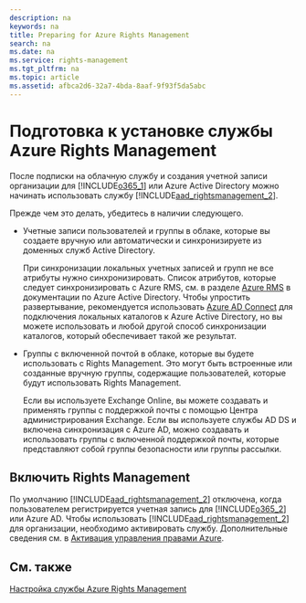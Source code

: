 ```yaml
---
description: na
keywords: na
title: Preparing for Azure Rights Management
search: na
ms.date: na
ms.service: rights-management
ms.tgt_pltfrm: na
ms.topic: article
ms.assetid: afbca2d6-32a7-4bda-8aaf-9f93f5da5abc
---
```

# Подготовка к установке службы Azure Rights Management
После подписки на облачную службу и создания учетной записи организации для [!INCLUDE[o365_1](../Token/o365_1_md.md)] или Azure Active Directory можно начинать использовать службу [!INCLUDE[aad_rightsmanagement_2](../Token/aad_rightsmanagement_2_md.md)].

Прежде чем это делать, убедитесь в наличии следующего.

-   Учетные записи пользователей и группы в облаке, которые вы создаете вручную или автоматически и синхронизируете из доменных служб Active Directory.

    При синхронизации локальных учетных записей и групп не все атрибуты нужно синхронизировать. Список атрибутов, которые следует синхронизировать с Azure RMS, см. в разделе [Azure RMS](https://azure.microsoft.com/documentation/articles/active-directory-aadconnectsync-attributes-synchronized/) в документации по Azure Active Directory. Чтобы упростить развертывание, рекомендуется использовать [Azure AD Connect](http://azure.microsoft.com/documentation/articles/active-directory-aadconnect/) для подключения локальных каталогов к Azure Active Directory, но вы можете использовать и любой другой способ синхронизации каталогов, который обеспечивает такой же результат.

-   Группы с включенной почтой в облаке, которые вы будете использовать с Rights Management. Это могут быть встроенные или созданные вручную группы, содержащие пользователей, которые будут использовать Rights Management.

    Если вы используете Exchange Online, вы можете создавать и применять группы с поддержкой почты с помощью Центра администрирования Exchange. Если вы используете службы AD DS и включена синхронизация с Azure AD, можно создавать и использовать группы с включенной поддержкой почты, которые представляют собой группы безопасности или группы рассылки.

## Включить Rights Management
По умолчанию [!INCLUDE[aad_rightsmanagement_2](../Token/aad_rightsmanagement_2_md.md)] отключена, когда пользователем регистрируется учетная запись для [!INCLUDE[o365_2](../Token/o365_2_md.md)] или Azure AD. Чтобы использовать [!INCLUDE[aad_rightsmanagement_2](../Token/aad_rightsmanagement_2_md.md)] для организации, необходимо активировать службу. Дополнительные сведения см. в [Активация управления правами Azure](../Topic/Activating_Azure_Rights_Management.md).

## См. также
[Настройка службы Azure Rights Management](../Topic/Configuring_Azure_Rights_Management.md)

